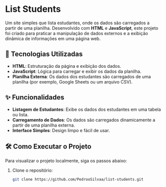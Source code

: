 # List Students

Um site simples que lista estudantes, onde os dados são carregados a partir de uma planilha. Desenvolvido com **HTML** e **JavaScript**, este projeto foi criado para praticar a manipulação de dados externos e a exibição dinâmica de informações em uma página web.

## 🚀 Tecnologias Utilizadas

- **HTML**: Estruturação da página e exibição dos dados.
- **JavaScript**: Lógica para carregar e exibir os dados da planilha.
- **Planilha Externa**: Os dados dos estudantes são carregados de uma planilha (por exemplo, Google Sheets ou um arquivo CSV).

## ✨ Funcionalidades

- **Listagem de Estudantes**: Exibe os dados dos estudantes em uma tabela ou lista.
- **Carregamento de Dados**: Os dados são carregados dinamicamente a partir de uma planilha externa.
- **Interface Simples**: Design limpo e fácil de usar.

## 🛠️ Como Executar o Projeto

Para visualizar o projeto localmente, siga os passos abaixo:

1. Clone o repositório:
   ```bash
   git clone https://github.com/PedrooSilvaa/list-students.git
